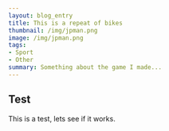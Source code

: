 ```yaml
---
layout: blog_entry
title: This is a repeat of bikes
thumbnail: /img/jpman.png
image: /img/jpman.png
tags:
- Sport
- Other
summary: Something about the game I made...
---
```


Test
----

This is a test, lets see if it works.


